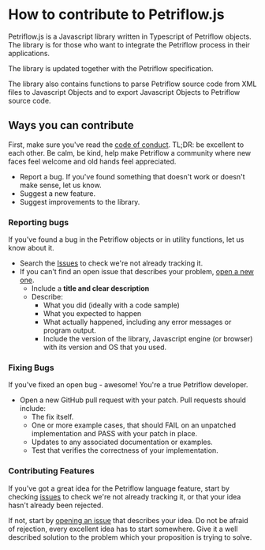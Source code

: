 # How to contribute to Petriflow.js

Petriflow.js is a Javascript library written in Typescript of Petriflow objects. The library is for those who want to integrate the Petriflow 
process in their applications.

The library is updated together with the Petriflow specification.

The library also contains functions to parse Petriflow source code from XML files to Javascript Objects and to export Javascript Objects to Petriflow source code.

## Ways you can contribute

First, make sure you've read the [code of conduct](CODE_OF_CONDUCT.md). TL;DR: be excellent to each other. Be calm, be 
kind, help make Petriflow a community where new faces feel welcome and old hands feel appreciated.

* Report a bug. If you've found something that doesn't work or doesn't make sense, let us know.
* Suggest a new feature.
* Suggest improvements to the library.

### Reporting bugs

If you've found a bug in the Petriflow objects or in utility functions, let us know about it.
* Search the [Issues](https://github.com/netgrif/petriflow.js/issues) to check we're not already tracking it.
* If you can't find an open issue that describes your problem, [open a new one](https://github.com/netgrif/petriflow.js/issues/new).
  * Include a **title and clear description**
  * Describe:
    * What you did (ideally with a code sample)
    * What you expected to happen
    * What actually happened, including any error messages or program output.
    * Include the version of the library, Javascript engine (or browser) with its version and OS that you used.

### Fixing Bugs

If you've fixed an open bug - awesome! You're a true Petriflow developer.
* Open a new GitHub pull request with your patch. Pull requests should include:
  * The fix itself.
  * One or more example cases, that should FAIL on an unpatched implementation and PASS with your patch in place.
  * Updates to any associated documentation or examples.
  * Test that verifies the correctness of your implementation.

### Contributing Features

If you've got a great idea for the Petriflow language feature, start by checking 
[issues](https://github.com/netgrif/petriflow.js/issues?q=is%3Aissue+label%3Aenhancement) to check we're not already tracking it, or that your idea
hasn't already been rejected.

If not, start by [opening an issue](https://github.com/netgrif/petriflow.js/issues/new) that describes your idea. 
Do not be afraid of rejection, every excellent idea has to start somewhere. Give it a well described solution to the problem which your proposition is trying to solve.
